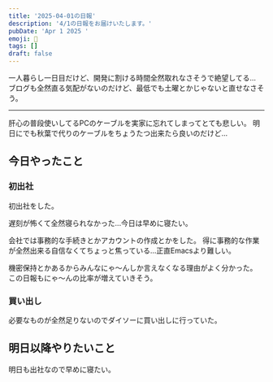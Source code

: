 ```yaml
---
title: '2025-04-01の日報'
description: '4/1の日報をお届けいたします。'
pubDate: 'Apr 1 2025 '
emoji: 🦊
tags: []
draft: false
---
```


一人暮らし一日目だけど、開発に割ける時間全然取れなさそうで絶望してる...
ブログも全然直る気配がないのだけど、最低でも土曜とかじゃないと直せなさそう。

---

肝心の普段使いしてるPCのケーブルを実家に忘れてしまってとても悲しい。
明日にでも秋葉で代りのケーブルをちょうたつ出来たら良いのだけど...

## 今日やったこと

### 初出社

初出社をした。

遅刻が怖くて全然寝られなかった...今日は早めに寝たい。

会社では事務的な手続きとかアカウントの作成とかをした。
得に事務的な作業が全然出来る自信なくてちょっと焦っている...正直Emacsより難しい。

機密保持とかあるからみんなにゃ〜んしか言えなくなる理由がよく分かった。
この日報もにゃ〜んの比率が増えていきそう。

### 買い出し

必要なものが全然足りないのでダイソーに買い出しに行っていた。

## 明日以降やりたいこと

明日も出社なので早めに寝たい。
